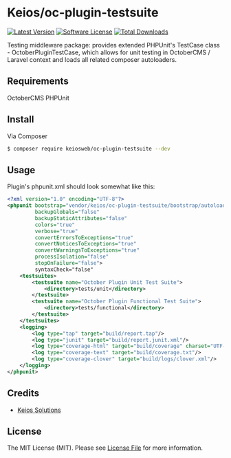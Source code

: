 # Keios/oc-plugin-testsuite

[![Latest 
Version](https://img.shields.io/github/release/keiosweb/oc-plugin-testsuite.svg?style=flat-square)](https://github.com/keiosweb/oc-plugin-testsuite/releases)
[![Software License](https://img.shields.io/badge/license-MIT-brightgreen.svg?style=flat-square)](LICENSE.md)
[![Total Downloads](https://img.shields.io/packagist/dt/keiosweb/oc-plugin-testsuite.svg?style=flat-square)](https://packagist.org/packages/keiosweb/moneyright)

Testing middleware package: provides extended PHPUnit's TestCase class - OctoberPluginTestCase, 
which allows for unit testing in OctoberCMS / Laravel context and loads all related composer autoloaders.

## Requirements
OctoberCMS
PHPUnit

## Install

Via Composer

``` bash
$ composer require keiosweb/oc-plugin-testsuite --dev
```

## Usage

Plugin's phpunit.xml should look somewhat like this:

``` xml
<?xml version="1.0" encoding="UTF-8"?>
<phpunit bootstrap="vendor/keios/oc-plugin-testsuite/bootstrap/autoload.php"
         backupGlobals="false"
         backupStaticAttributes="false"
         colors="true"
         verbose="true"
         convertErrorsToExceptions="true"
         convertNoticesToExceptions="true"
         convertWarningsToExceptions="true"
         processIsolation="false"
         stopOnFailure="false">
         syntaxCheck="false"
    <testsuites>
        <testsuite name="October Plugin Unit Test Suite">
            <directory>tests/unit</directory>
        </testsuite>
        <testsuite name="October Plugin Functional Test Suite">
            <directory>tests/functional</directory>
        </testsuite>
    </testsuites>
    <logging>
        <log type="tap" target="build/report.tap"/>
        <log type="junit" target="build/report.junit.xml"/>
        <log type="coverage-html" target="build/coverage" charset="UTF-8" yui="true" highlight="true"/>
        <log type="coverage-text" target="build/coverage.txt"/>
        <log type="coverage-clover" target="build/logs/clover.xml"/>
    </logging>
</phpunit>

```

## Credits

- [Keios Solutions](https://github.com/keiosweb)

## License

The MIT License (MIT). Please see [License File](LICENSE.md) for more information.
